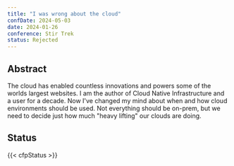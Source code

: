 ```yaml
---
title: "I was wrong about the cloud"
confDate: 2024-05-03
date: 2024-01-26
conference: Stir Trek
status: Rejected
---
```


## Abstract

The cloud has enabled countless innovations and powers some of the worlds largest websites. I am the author of Cloud Native Infrastructure and a user for a decade. Now I've changed my mind about when and how cloud environments should be used. Not everything should be on-prem, but we need to decide just how much "heavy lifting" our clouds are doing.

## Status

{{< cfpStatus >}}
